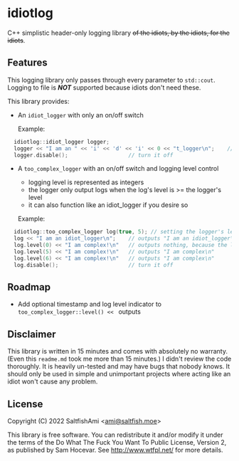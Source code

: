# idiotlog

C++ simplistic header-only logging library ~~of the idiots, by the idiots, for the idiots~~.

## Features

This logging library only passes through every parameter to `std::cout`. Logging to file is ***NOT*** supported because idiots don't need these.

This library provides:

* An `idiot_logger` with only an on/off switch

  Example:

```c++
  idiotlog::idiot_logger logger;
  logger << "I am an " << 'i' << 'd' << 'i' << 0 << "t_logger\n";    // outputs "I am an idi0t_logger\n"
  logger.disable();                   // turn it off
```

* A `too_complex_logger` with an on/off switch and logging level control
  - logging level is represented as integers
  - the logger only output logs when the log's level is >= the logger's level
  - it can also function like an idiot_logger if you desire so

  Example:

```c++
  idiotlog::too_complex_logger log(true, 5); // setting the logger's level to 5 and enable it
  log << "I am an idiot_logger\n";    // outputs "I am an idiot_logger\n";
  log.level(0) << "I am complex!\n"   // outputs nothing, because the log's level is 0 which is < 5
  log.level(5) << "I am complex!\n"   // outputs "I am complex\n"
  log.level(6) << "I am complex!\n"   // outputs "I am complex\n"
  log.disable();                      // turn it off
```

## Roadmap

* Add optional timestamp and log level indicator to `too_complex_logger::level() << ` outputs

## Disclaimer

This library is written in 15 minutes and comes with absolutely no warranty. (Even this `readme.md` took me more than 15 minutes.) I didn't review the code thoroughly. It is heavily un-tested and may have bugs that nobody knows. It should only be used in simple and unimportant projects where acting like an idiot won't cause any problem.

## License

Copyright (C) 2022 SaltfishAmi <<ami@saltfish.moe>>

This library is free software. You can redistribute it and/or modify it under the terms of the Do What The Fuck You Want To Public License, Version 2, as published by Sam Hocevar. See http://www.wtfpl.net/ for more details.